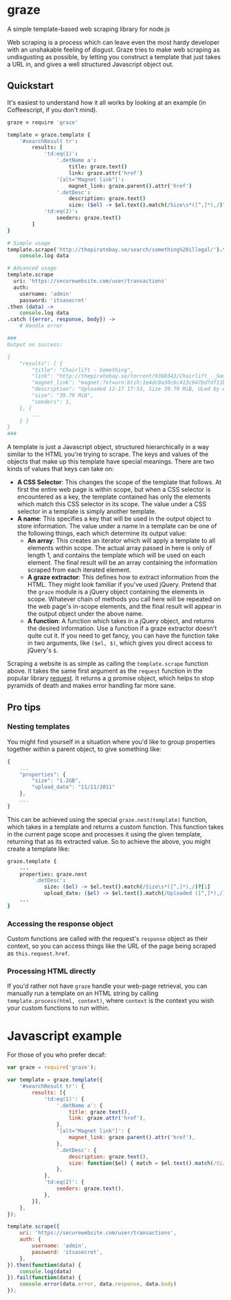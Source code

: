 # graze

A simple template-based web scraping library for node.js

Web scraping is a process which can leave even the most hardy developer with an unshakable feeling of disgust.  Graze tries to make web scraping as undisgusting as possible, by letting you construct a template that just takes a URL in, and gives a well structured Javascript object out.  

## Quickstart

It's easiest to understand how it all works by looking at an example (in Coffeescript, if you don't mind).  

```coffee
graze = require 'graze'

template = graze.template {
    '#searchResult tr': 
        results: [
            'td:eq(1)':
                '.detName a':
                    title: graze.text()
                    link: graze.attr('href')
                '[alt="Magnet link"]':
                    magnet_link: graze.parent().attr('href')
                '.detDesc':
                    description: graze.text()
                    size: ($el) -> $el.text().match(/Size\s*([^,]*),/)?[1]
            'td:eq(2)':
                seeders: graze.text()
        ]
}

# Simple usage
template.scrape('http://thepiratebay.se/search/something%20illegal/').then (data) ->
    console.log data

# Advanced usage
template.scrape
  uri: 'https://securewebsite.com/user/transactions'
  auth:
    username: 'admin'
    password: 'itsasecret'
.then (data) ->
    console.log data
.catch ({error, response, body}) ->
    # Handle error

###
Output on success:

{
    "results": [ {
        "title": "Chairlift - Something",
        "link": "http://thepiratebay.se/torrent/9360343/Chairlift_-_Something",
        "magnet_link": "magnet:?xt=urn:btih:1e4dc0a30c6c413c947bd7df11bc8bd764c3babd",
        "description": "Uploaded 12-17 17:53, Size 39.79 MiB, ULed by Anonymous",
        "size": "39.79 MiB",
        "seeders": 1,
    }, {
        ...
    } ]
}
###
```

A template is just a Javascript object, structured hierarchically in a way similar to the HTML you're trying to scrape.  The keys and values of the objects that make up this template have special meanings.  There are two kinds of values that keys can take on:

- **A CSS Selector**: This changes the scope of the template that follows.  At first the entire web page is within scope, but when a CSS selector is encountered as a key, the template contained has only the elements which match this CSS selector in its scope.  The value under a CSS selector in a template is simply another template.  
- **A name**: This specifies a key that will be used in the output object to store information.  The value under a name in a template can be one of the following things, each which determine its output value:
    - **An array**: This creates an iterator which will apply a template to all elements within scope.  The actual array passed in here is only of length 1, and contains the template which will be used on each element.  The final result will be an array containing the information scraped from each iterated element.  
    - **A graze extractor**: This defines how to extract information from the HTML.  They might look familiar if you've used jQuery.  Pretend that the `graze` module is a jQuery object containing the elements in scope.  Whatever chain of methods you call here will be repeated on the web page's in-scope elements, and the final result will appear in the output object under the above name. 
    - **A function**: A function which takes in a jQuery object, and returns the desired information.  Use a function if a graze extractor doesn't quite cut it.  If you need to get fancy, you can have the function take in two arguments, like `($el, $)`, which gives you direct access to jQuery's `$`.  

Scraping a website is as simple as calling the `template.scrape` function above.  It takes the same first argument as the `request` function in the popular library [request](https://www.npmjs.org/package/request).  It returns a [q](https://www.npmjs.org/package/q) promise object, which helps to stop pyramids of death and makes error handling far more sane.  

## Pro tips

### Nesting templates

You might find yourself in a situation where you'd like to group properties together within a parent object, to give something like:

```javascript
{
    ...
    "properties": {
        "size": "1.2GB",
        "upload_date": "11/11/2011"
    },
    ...
}
```

This can be achieved using the special `graze.nest(template)` function, which takes in a template and returns a custom function.  This function takes in the current page scope and processes it using the given template, returning that as its extracted value.  So to achieve the above, you might create a template like:

```coffee
graze.template {
    ...
    properties: graze.nest
        '.detDesc':
            size: ($el) -> $el.text().match(/Size\s*([^,]*),/)?[1]
            upload_date: ($el) -> $el.text().match(/Uploaded ([^,]*),/)?[1]
    ...
}
```

### Accessing the response object

Custom functions are called with the request's `response` object as their context, so you can access things like the URL of the page being scraped as `this.request.href`.  

### Processing HTML directly

If you'd rather not have `graze` handle your web-page retrieval, you can manually run a template on an HTML string by calling `template.process(html, context)`, where `context` is the context you wish your custom functions to run within.  

# Javascript example

For those of you who prefer decaf:

```javascript
var graze = require('graze');

var template = graze.template({
    '#searchResult tr': {
        results: [{
            'td:eq(1)': {
                '.detName a': {
                    title: graze.text(),
                    link: graze.attr('href'),
                },
                '[alt="Magnet link"]': {
                    magnet_link: graze.parent().attr('href'),
                },
                '.detDesc': {
                    description: graze.text(),
                    size: function($el) { match = $el.text().match(/Size\s*([^,]*),/); return match && match[1] }
                },
            },
            'td:eq(2)': {
                seeders: graze.text(),
            },
        }],
    },
});

template.scrape({
    uri: 'https://securewebsite.com/user/transactions',
    auth: {
        username: 'admin',
        password: 'itsasecret',
    },
}).then(function(data) {
    console.log(data)
}).fail(function(data) {
    console.error(data.error, data.response, data.body)
});
```
